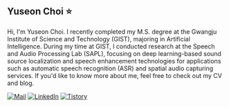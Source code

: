 ## Yuseon Choi ⭐

<!-- **YuseonChoi/YuseonChoi** is a ✨ _special_ ✨ repository because its `README.md` (this file) appears on your GitHub profile.-->

Hi, I'm Yuseon Choi. I recently completed my M.S. degree at the Gwangju Institute of Science and Technology (GIST), majoring in Artificial Intelligence. During my time at GIST, I conducted research at the Speech and Audio Processing Lab (SAPL), focusing on deep learning-based sound source localization and speech enhancement technologies for applications such as automatic speech recognition (ASR) and spatial audio capturing services. If you'd like to know more about me, feel free to check out my CV and blog.

[![Mail](https://img.shields.io/badge/Mail-3db90c?style=for-the-badge&logo=gmail&logoColor=white)](mailto:chldbtjs74@naver.com)
[![LinkedIn](https://img.shields.io/badge/linkedin-%230077B5.svg?style=for-the-badge&logo=linkedin&logoColor=white)](https://kr.linkedin.com/in/yuseon-choi-9ba86823b?original_referer=https%3A%2F%2Fwww.google.com%2F)
[![Tistory](https://img.shields.io/badge/Tistory-f4501e?style=for-the-badge&logo=tistory&logoColor=white)](https://sunny-archive.tistory.com/)


